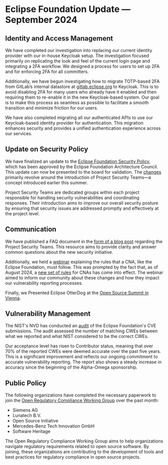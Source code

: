 # Eclipse Foundation Update — September 2024

## Identity and Access Management

We have completed our investigation into replacing our current identity provider with our in-house Keycloak setup. The investigation focused primarily on replicating the look and feel of the current login page and integrating a 2FA workflow. We designed a process for users to set up 2FA and for enforcing 2FA for all committers.

Additionally, we have begun investigating how to migrate TOTP-based 2FA from GitLab’s internal datastore at [gitlab.eclipse.org](https://gitlab.eclipse.org) to Keycloak. This is to avoid disabling 2FA for many users who already have it enabled and then requiring them to re-enable it in the new Keycloak-based system. Our goal is to make this process as seamless as possible to facilitate a smooth transition and minimize friction for our users.

We have also completed migrating all our authenticated APIs to use our Keycloak-based identity provider for authentication. This migration enhances security and provides a unified authentication experience across our services.

## Update on Security Policy

We have finalized an update to the [Eclipse Foundation Security Policy](https://www.eclipse.org/security/policy/), which has been approved by the Eclipse Foundation Architecture Council. This update can now be presented to the board for validation. The [changes](https://gitlab.eclipse.org/eclipsefdn/emo-team/policies/security-policy/-/commit/25f816a4809e1043256bacf9fff15e294b7eb43f) primarily revolve around the introduction of Project Security Teams—a concept introduced earlier this summer.

Project Security Teams are dedicated groups within each project responsible for handling security vulnerabilities and coordinating responses. Their introduction aims to improve our overall security posture by ensuring that security issues are addressed promptly and effectively at the project level.

## Communication

We have published a FAQ document in the [form of a blog post](https://blogs.eclipse.org/post/marta-rybczynska/project-security-teams-faq) regarding the Project Security Teams. This resource aims to provide clarity and answer common questions about the new security initiative.

Additionally, we held a [webinar](https://www.youtube.com/watch?v=7Z3WQJMQGIo) explaining the rules that a CNA, like the Eclipse Foundation, must follow. This was prompted by the fact that, as of August 2024, a [new set of rules](https://www.cve.org/Resources/Roles/Cnas/CNA_Rules_v4.0.pdf) for CNAs has come into effect. The webinar aimed to inform our community about these changes and how they impact our vulnerability reporting processes.

Finally, we Presented Eclipse OtterDog at the [Open Source Summit in Vienna](https://osseu2024.sched.com/event/1ej3f/policing-open-source-projects-at-scale-thomas-neidhart-eclipse-foundation).

## Vulnerability Management

The NIST's NVD has conducted an [audit](https://nvd.nist.gov/vuln/cvmap/report/16610) of the Eclipse Foundation's CVE submissions. The audit assessed the number of matching CWEs between what we reported and what NIST considered to be the correct CWEs.

Our acceptance level has risen to Contributor status, meaning that over 70% of the reported CWEs were deemed accurate over the past five years. This is a significant improvement and reflects our ongoing commitment to accurate vulnerability reporting. The report also shows a steady increase in accuracy since the beginning of the Alpha-Omega sponsorship.

## Public Policy

The following organizations have completed the necessary paperwork to join the [Open Regulatory Compliance Working Group](https://orcwg.org) over the past month:

- Siemens AG
- Lunatech B.V.
- Open Source Initiative
- Mercedes-Benz Tech Innovation GmbH
- Software Heritage

The Open Regulatory Compliance Working Group aims to help organizations navigate regulatory requirements related to open source software. By joining, these organizations are contributing to the development of tools and best practices for regulatory compliance in open source projects.
